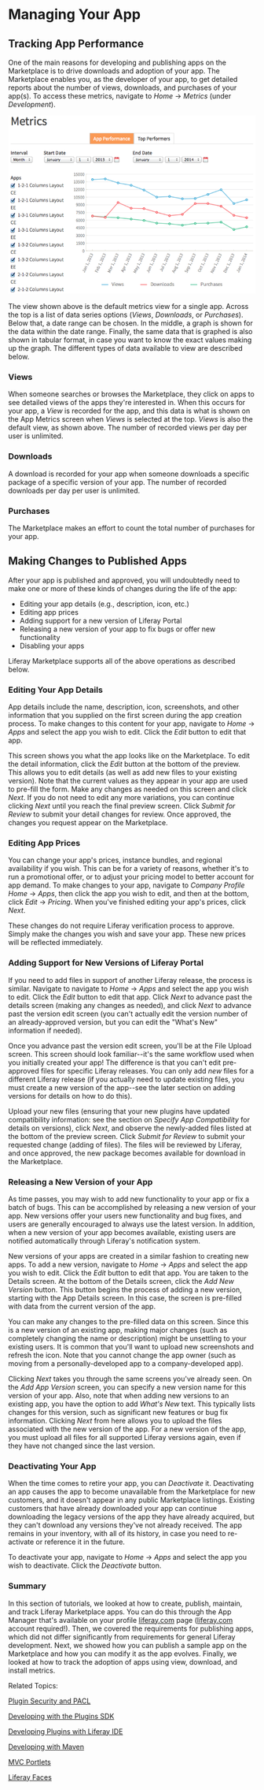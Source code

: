 # Managing Your App [](id=managing-your-app)

<!-- intro -->

## Tracking App Performance [](id=tracking-app-performance)

One of the main reasons for developing and publishing apps on the Marketplace
is to drive downloads and adoption of your app. The Marketplace enables you, as
the developer of your app, to get detailed reports about the number of views,
downloads, and purchases of your app(s). To access these metrics, navigate
to *Home* &rarr; *Metrics* (under *Development*). 

![Figure 1: The App Performance view in Marketplace lets you see how many times your apps has been viewed, downloaded, and purchased over a time interval.](../../images/marketplace-app-metrics-over-time.png) 

The view shown above is the default metrics view for a single app. Across the
top is a list of data series options (*Views*, *Downloads*, or *Purchases*).
Below that, a date range can be chosen. In the middle, a graph is shown for the
data within the date range. Finally, the same data that is graphed is also shown
in tabular format, in case you want to know the exact values making up the
graph. The different types of data available to view are described below.

### Views [](id=views)

When someone searches or browses the Marketplace, they click on apps to see
detailed views of the apps they're interested in. When this occurs for your app,
a *View* is recorded for the app, and this data is what is shown on the App
Metrics screen when *Views* is selected at the top. *Views* is also the default
view, as shown above. The number of recorded views per day per user is
unlimited.

### Downloads [](id=downloads)

A download is recorded for your app when someone downloads a specific package of
a specific version of your app. The number of recorded downloads per day per
user is unlimited.

### Purchases [](id=purchases)

The Marketplace makes an effort to count the total number of purchases for your
app. 

<!-- Transition -->

## Making Changes to Published Apps [](id=making-changes-to-published-apps)

After your app is published and approved, you will undoubtedly need to make one
or more of these kinds of changes during the life of the app:

- Editing your app details (e.g., description, icon, etc.)
- Editing app prices
- Adding support for a new version of Liferay Portal
- Releasing a new version of your app to fix bugs or offer new functionality
- Disabling your apps

Liferay Marketplace supports all of the above operations as described below.

### Editing Your App Details [](id=editing-your-app-details)

App details include the name, description, icon, screenshots, and other
information that you supplied on the first screen during the app creation
process. To make changes to this content for your app, navigate to *Home* &rarr;
*Apps* and select the app you
wish to edit. Click the *Edit* button to edit that app. 

This screen shows you what the app looks like on the Marketplace. To edit the
detail information, click the *Edit* button at the bottom of the preview. This
allows you to edit details (as well as add new files to your existing version).
Note that the current values as they appear in your app are used to pre-fill the
form. Make any changes as needed on this screen and click *Next*. If you do not
need to edit any more variations, you can continue clicking *Next* until you
reach the final preview screen. Click *Submit for Review* to submit your detail
changes for review. Once approved, the changes you request appear on the
Marketplace.

### Editing App Prices [](id=editing-app-prices)

You can change your app's prices, instance bundles, and regional availability if
you wish. This can be for a variety of reasons, whether it's to run a
promotional offer, or to adjust your pricing model to better account for app
demand. To make changes to your app, navigate to *Company Profile Home* &rarr;
*Apps*, then click the app you wish to edit, and then at the bottom, click
*Edit* &rarr; *Pricing*. When you've finished editing your app's prices, click
*Next*. 

These changes do not require Liferay verification process to approve. Simply
make the changes you wish and save your app. These new prices will be reflected
immediately. 

### Adding Support for New Versions of Liferay Portal [](id=adding-support-for-new-versions-of-liferay-portal)

If you need to add files in support of another Liferay release, the process is
similar. Navigate to navigate to *Home* &rarr; *Apps* and select the app you
wish to edit. Click the *Edit* button to edit that app. Click *Next* to advance
past the details screen (making any changes as needed), and click *Next* to
advance past the version edit screen (you can't actually edit the version number
of an already-approved version, but you can edit the "What's New" information if
needed).

Once you advance past the version edit screen, you'll be at the File Upload
screen. This screen should look familiar--it's the same workflow used when you
initially created your app! The difference is that you can't edit pre-approved
files for specific Liferay releases. You can only add *new* files for a
different Liferay release (if you actually need to update existing files, you
must create a new version of the app--see the later section on adding versions
for details on how to do this).

Upload your new files (ensuring that your new plugins have updated compatibility
information: see the section on *Specify App Compatibility* for details on
versions), click *Next*, and observe the newly-added files listed at the
bottom of the preview screen. Click *Submit for Review* to submit your requested
change (adding of files). The files will be reviewed by Liferay, and once
approved, the new package becomes available for download in the Marketplace.

### Releasing a New Version of your App [](id=releasing-a-new-version-of-your-app)

As time passes, you may wish to add new functionality to your app or fix a
batch of bugs. This can be accomplished by releasing a new version of your app.
New versions offer your users new functionality and bug fixes, and users are
generally encouraged to always use the latest version. In addition, when a new
version of your app becomes available, existing users are notified automatically
through Liferay's notification system.

New versions of your apps are created in a similar fashion to creating new apps.
To add a new version, navigate to *Home* &rarr; *Apps* and select the app you
wish to edit. Click the *Edit* button to edit that app. You are taken to the
Details screen. At the bottom of the Details screen, click the *Add New Version*
button. This button begins the process of adding a new version, starting with
the App Details screen. In this case, the screen is pre-filled with data from
the current version of the app. 

You can make any changes to the pre-filled data on this screen. Since this is a
new version of an existing app, making major changes (such as completely
changing the name or description) might be unsettling to your existing users. It
is common that you'll want to upload new screenshots and refresh the icon. Note
that you cannot change the app owner (such as moving from a personally-developed
app to a company-developed app).

Clicking *Next* takes you through the same screens you've already seen. On the
*Add App Version* screen, you can specify a new version name for this version of
your app. Also, note that when adding new versions to an existing app, you have
the option to add *What's New* text. This typically lists changes for this
version, such as significant new features or bug fix information. Clicking *Next*
from here allows you to upload the files associated with the new version of the
app. For a new version of the app, you must upload all files for all supported
Liferay versions again, even if they have not changed since the last version.

### Deactivating Your App [](id=deactivating-your-app)

When the time comes to retire your app, you can *Deactivate* it. Deactivating an
app causes the app to become unavailable from the Marketplace for new
customers, and it doesn't appear in any public Marketplace listings. Existing
customers that have already downloaded your app can continue downloading the
legacy versions of the app they have already acquired, but they can't download
any versions they've not already received. The app remains in your inventory,
with all of its history, in case you need to re-activate or reference it in the
future.

To deactivate your app, navigate to *Home* &rarr; *Apps* and select the app you
wish to deactivate. Click the *Deactivate* button.

### Summary [](id=summary)

In this section of tutorials, we looked at how to create, publish, maintain, and track Liferay Marketplace
apps. You can do this through the App Manager that's available on your profile
[liferay.com](http://liferay.com) page ([liferay.com](http://liferay.com)
account required!). Then, we covered the requirements for publishing apps, which
did not differ significantly from requirements for general Liferay development.
Next, we showed how you can publish a sample app on the Marketplace and how you
can modify it as the app evolves. Finally, we looked at how to track the
adoption of apps using view, download, and install metrics. 

Related Topics:

[Plugin Security and PACL](/develop/tutorials/-/knowledge_base/6-2/plugin-security-and-pacl)

[Developing with the Plugins SDK](/develop/tutorials/-/knowledge_base/6-2/plugins-sdk)

[Developing Plugins with Liferay IDE](/develop/tutorials/-/knowledge_base/6-2/liferay-ide)

[Developing with Maven](/develop/tutorials/-/knowledge_base/6-2/maven)

[MVC Portlets](/develop/tutorials/-/knowledge_base/6-2/developing-jsp-portlets-using-liferay-mvc)

[Liferay Faces](/develop/tutorials/-/knowledge_base/6-2/liferay-faces-jsf-portlets)

